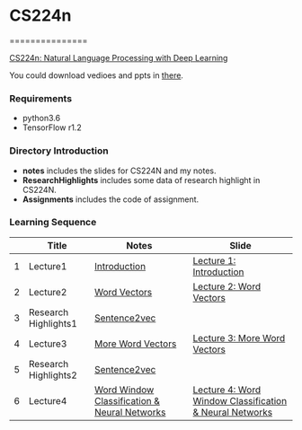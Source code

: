# CS224n
===============


[CS224n: Natural Language Processing with Deep Learning](http://web.stanford.edu/class/cs224n/index.html)

You could download vedioes and ppts in [there](https://pan.baidu.com/s/1i5BYo53).

### Requirements

- python3.6
- TensorFlow r1.2

### Directory Introduction

- **notes** includes the slides for CS224N and my notes.
- **ResearchHighlights** includes some data of research highlight in CS224N.
- **Assignments** includes the code of assignment.

### Learning Sequence

|   | Title | Notes | Slide |
|---| ----- | -------- | ----- |
| 1 | Lecture1 | [Introduction](./notes/Lecture1_Introduction/Lecture1.md)| [Lecture 1: Introduction](./notes/Lecture1_Introduction/lecture1.pdf) |
| 2 | Lecture2 | [Word Vectors](./notes/Lecture2_WordVectors/Lecture2.ipynb)| [Lecture 2: Word Vectors](./notes/Lecture2_WordVectors/lecture2.pdf) |
| 3 | Research Highlights1 | [Sentence2vec](./ResearchHighlights/Lecture1_Sentence2vec/Sentence2vec.ipynb)| |
| 4 | Lecture3 | [More Word Vectors](./notes/Lecture3_MoreWordVectors/Lecture3.ipynb)| [Lecture 3: More Word Vectors](./notes/Lecture3_MoreWordVectors/lecture3.pdf) |
| 5 | Research Highlights2 | [Sentence2vec](./ResearchHighlights/Lecture2_Polysemy/Polysemy.ipynb)| |
| 6 | Lecture4 | [Word Window Classification & Neural Networks](./notes/Lecture4_WordWindowClassification&NeuralNetworks/Lecture4.ipynb)| [Lecture 4: Word Window Classification & Neural Networks](./notes/Lecture4_WordWindowClassification&NeuralNetworks/lecture4.pdf) |

